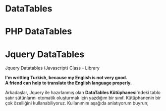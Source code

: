 # DataTables
# PHP DataTables
# Jquery DataTables
Jquery Datatables (Javascript) Class - Library

<b>I'm writting Turkish, because my English is not very good.<br>
A friend can help to translate the English language properly.</b>

Arkadaşlar, Jquery ile hazırlanmış olan <b>DataTables Kütüphanesi</b>'ndeki tablo satır sütünlarını otomatik oluşturmak 
için yazdığım bir sınıf. Kütüphanenin bir çok özelliğini kullanabiliyoruz. Kullanımını aşağıda anlatıyorum buyrun;

